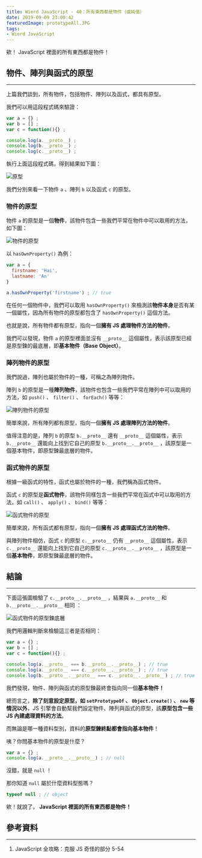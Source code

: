 ```yaml
---
title: Wierd JavaScript - 40：所有東西都是物件（或純值）
date: 2019-09-09 23:00:42
featuredImage: prototypeAll.JPG
tags:
- Wierd JavaScript
---
```


欸！ JavaScript 裡面的所有東西都是物件！

<!-- more -->

## 物件、陣列與函式的原型
---

上篇我們談到，所有物件，包括物件、陣列以及函式，都具有原型。

我們可以用這段程式碼來驗證：

```javascript
var a = {} ;
var b = [] ;
var c = function(){} ;

console.log(a.__proto__) ; 
console.log(b.__proto__) ; 
console.log(c.__proto__) ; 
```

執行上面這段程式碼，得到結果如下圖：

![原型](./prototypeAll.JPG)

我們分別來看一下物件 `a` 、陣列 `b` 以及函式 `c` 的原型。

### 物件的原型



物件 `a` 的原型是一個**物件**，該物件包含一些我們平常在物件中可以取用的方法，如下圖：

![物件的原型](./objProto.JPG)

以 `hasOwnProperty()` 為例：

```javascript
var a = {
  firstname: 'Hai',
  lastname: 'An'
}

a.hasOwnProperty('firstname') ; // true 
```

在任何一個物件中，我們可以取用 `hasOwnProperty()` 來檢測該**物件本身**是否有某一個屬性，因為所有物件的原型都包含了 `hasOwnProperty()` 這個方法。

也就是說，所有物件都有原型，指向一個**擁有 JS 處理物件方法的物件**。

我們可以發現，物件 `a` 的原型裡面並沒有 `__proto__` 這個屬性，表示該原型已經是原型鍊的最底層，即**基本物件（Base Object）**。

### 陣列物件的原型

我們說過，陣列也屬於物件的一種，可稱之為陣列物件。

陣列 `b` 的原型是一種**陣列物件**，該物件也包含一些我們平常在陣列中可以取用的方法，如 `push()` 、 `filter()` 、 `forEach()` 等等：

![陣列物件的原型](./arrProto.JPG)

簡單來說，所有陣列都有原型，指向一個**擁有 JS 處理陣列方法的物件**。

值得注意的是，陣列 `b` 的原型 `b.__proto__` 還有 `__proto__` 這個屬性，表示 `b.__proto__` 還能向上找到它自己的原型 `b.__proto__.__proto__` ，該原型是一個基本物件，即原型鍊最底層的物件。

### 函式物件的原型

根據一級函式的特性，函式也屬於物件的一種，我們稱為函式物件。

函式 `c` 的原型是**函式物件**，該物件同樣包含一些我們平常在函式中可以取用的方法，如 `call()` 、 `apply()` 、 `bind()` 等等：

![函式物件的原型](./funProto.JPG)

簡單來說，所有函式都有原型，指向一個**擁有 JS 處理函式方法的物件**。

與陣列物件相仿，函式 `c` 的原型 `c.__proto__` 仍有 `__proto__` 這個屬性，表示 `c.__proto__` 還能向上找到它自己的原型 `c.__proto__.__proto__` ，該原型是一個**基本物件**，即原型鍊最底層的物件。



## 結論
---

下面這張圖檢驗了 `c.__proto__.__proto__` ，結果與 `a.__proto__` 和 `b.__proto__.__proto__` 相同 ：

![函式物件的原型鍊底層](./funProtoBase.JPG)

我們用邏輯判斷來檢驗這三者是否相同：

```javascript
var a = {} ;
var b = [] ;
var c = function(){} ;

console.log(a.__proto__ === b.__proto__.__proto__) ; // true
console.log(a.__proto__ === c.__proto__.__proto__) ; // true
console.log(b.__proto__.__proto__ === c.__proto__.__proto__) ; // true  
```

我們發現，物件、陣列與函式的原型鍊最終會指向同一個**基本物件！**

總而言之，**除了刻意設定原型，如 `setPrototypeOf` 、 `Object.create()` 、 `new` 等情況以外**，JS 引擎會自動幫我們設定物件、陣列與函式的原型，該**原型包含一些 JS 內建處理資料的方法**。

而無論是哪一種資料型別，資料的**原型鍊終點都會指向基本物件**！

咦？你問基本物件的原型是什麼？
```javascript
var a = {} ;
console.log(a.__proto__.__proto__) ; // null
```
沒錯，就是 `null` ！

那你知道 `null` 屬於什麼資料型態嗎？
```javascript
typeof null ; // object 
```
欸！就說了， **JavaScript 裡面的所有東西都是物件！**

<!-- 最後，我們可以畫出這張物件、陣列與函式的原型鍊結構： -->

<!-- ![物件、陣列與函式的原型鍊結構](./protoStruct.JPG) -->



## 參考資料
---
1. JavaScript 全攻略：克服 JS 奇怪的部分 5-54



